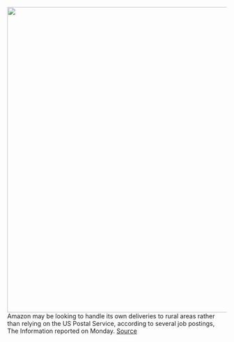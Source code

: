 <img src='https://cdn.vox-cdn.com/thumbor/5oaKE5HJ1MKzckHVRTdtx336dvU=/0x0:2040x1360/1200x800/filters:focal(857x517:1183x843)/cdn.vox-cdn.com/uploads/chorus_image/image/67728119/acastro_181114_1777_amazon_hq2_0002.0.jpg' width='700px' /><br/>
Amazon may be looking to handle its own deliveries to rural areas rather than relying on the US Postal Service, according to several job postings, The Information reported on Monday.
<a href='https://www.theverge.com/2020/11/2/21546389/amazon-postal-service-rural-deliveries'> Source <a/>